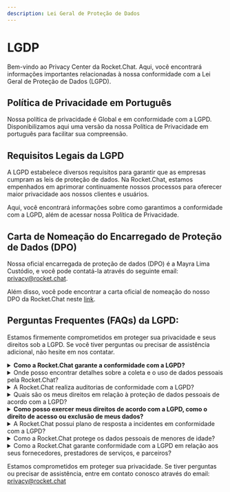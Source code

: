 ```yaml
---
description: Lei Geral de Proteção de Dados
---
```


# LGDP

Bem-vindo ao Privacy Center da Rocket.Chat. Aqui, você encontrará informações importantes relacionadas à nossa conformidade com a Lei Geral de Proteção de Dados (LGPD).&#x20;

## Política de Privacidade em Português

Nossa política de privacidade é Global e em conformidade com a LGPD. Disponibilizamos aqui uma versão da nossa Política de Privacidade em português para facilitar sua compreensão.

## Requisitos Legais da LGPD

A LGPD estabelece diversos requisitos para garantir que as empresas cumpram as leis de proteção de dados. Na Rocket.Chat, estamos empenhados em aprimorar continuamente nossos processos para oferecer maior privacidade aos nossos clientes e usuários.

Aqui, você encontrará informações sobre como garantimos a conformidade com a LGPD, além de acessar nossa Política de Privacidade.

## Carta de **Nomeação do Encarregado de Proteção de Dados (DPO)**

Nossa oficial encarregada de proteção de dados (DPO) é a Mayra Lima Custódio, e você pode contatá-la através do seguinte email: privacy@rocket.chat.

Além disso, você pode encontrar a carta oficial de nomeação do nosso DPO da Rocket.Chat neste [link](nomeacao-do-encarregado-pelo-tratamento-de-dados-pessoais.md).

## Perguntas Frequentes (FAQs) da LGPD:

Estamos firmemente comprometidos em proteger sua privacidade e seus direitos sob a LGPD. Se você tiver perguntas ou precisar de assistência adicional, não hesite em nos contatar.&#x20;

<details>

<summary><strong>Como a Rocket.Chat garante a conformidade com a LGPD?</strong></summary>

Estamos comprometidos em seguir os princípios da LGPD, coletando e tratando dados pessoais de forma transparente, segura e com finalidades específicas. Além disso, buscamos coletar o mínimo de dados possível para atender às finalidades coletadas.

</details>

<details>

<summary>Onde posso encontrar detalhes sobre a coleta e o uso de dados pessoais pela Rocket.Chat?</summary>

Nossa Política de Privacidade detalha como coletamos, usamos e protegemos seus dados pessoais. Recomendamos a leitura atenta deste documento.

</details>

<details>

<summary>A Rocket.Chat realiza auditorias de conformidade com a LGPD?</summary>

Sim, conduzimos auditorias internas para garantir que nossas práticas de proteção de dados estejam alinhadas com os requisitos da LGPD.

</details>

<details>

<summary>Quais são os meus direitos em relação à proteção de dados pessoais de acordo com a LGPD?</summary>

De acordo com a Lei Geral de Proteção de Dados (LGPD), você possui diversos direitos relacionados à proteção de seus dados pessoais. Esses direitos incluem:

1. **Direito de Acesso:** Você tem o direito de solicitar informações sobre quais de seus dados pessoais estão sendo processados e como eles estão sendo usados.
2. **Direito de Retificação:** Se seus dados pessoais estiverem imprecisos ou desatualizados, você pode solicitar a correção ou atualização desses dados.
3. **Direito à Exclusão (ou "Direito ao Esquecimento"):** Você pode solicitar a exclusão de seus dados pessoais em determinadas circunstâncias, como quando não forem mais necessários para as finalidades para as quais foram coletados.
4. **Direito à Portabilidade:** Em algumas situações, você tem o direito de receber seus dados pessoais em um formato estruturado, de uso comum e de leitura automática, para facilitar a transferência para outro serviço.
5. **Direito à Oposição:** Você pode se opor ao processamento de seus dados pessoais em algumas situações, como quando o processamento é baseado em interesses legítimos ou para fins de marketing direto.
6. **Direito à Informação:** As organizações devem fornecer informações claras e acessíveis sobre como seus dados pessoais estão sendo coletados, usados e protegidos.
7. **Direito à Não Discriminação:** Você não pode ser discriminado por exercer seus direitos de proteção de dados pessoais, como o direito de acessar suas informações.
8. **Direito ao Consentimento:** Você tem o direito de dar ou retirar seu consentimento para o processamento de seus dados pessoais a qualquer momento.

</details>

<details>

<summary><strong>Como posso exercer meus direitos de acordo com a LGPD, como o direito de acesso ou exclusão de meus dados?</strong></summary>

Você pode entrar em contato conosco para exercer seus direitos de acordo com a LGPD.&#x20;

Temos um formulário de tratamento de dados disponíveis neste [link](https://survey.zohopublic.com/zs/QZCziK). Aqui você pode exercer todos os seus direitos previstos na LGPD em relação aos seus dados.

Além disso, nossa Política de Privacidade também fornece informações detalhadas sobre como fazer isso.

</details>

<details>

<summary>A Rocket.Chat possui plano de resposta a incidentes em conformidade com a LGPD?</summary>

Sim. Possuímos um plano de resposta a incidentes de dados pessoais que atende os requisitos exigidos pela LGPD. Temos uma política interna para isso.

No entanto, para garantir a sua segurança, este documento é restrito.

</details>

<details>

<summary>Como a Rocket.Chat protege os dados pessoais de menores de idade?</summary>

Os serviços da Rocket.Chat não são destinados a menores de 18 anos no Brasil, a menos que possuam consentimento legal. Orientamos nossos clientes sobre as restrições legais de uso dos nossos serviços e enfatizamos a importância de gerenciar suas workspaces em conformidade com as leis e regulamentos de seus respectivos países. É importante observar que a gestão e a conformidade das workspaces dos clientes são de responsabilidade do próprio cliente.

As restrições de idade estão detalhadas em nossos Termos de Uso, Termos de Serviço e Política de Privacidade. Ao se registrar em nossos serviços, os usuários devem concordar com esses termos

Além disso, é possível que algum cliente armazene dados de menores de idade em sua workspace. Nestes casos, mesmo que a workspace esteja hospedada em nossa nuvem, não temos qualquer ingerência ou acesso a esses dados. Informamos aos nossos clientes, nos termos de serviço, que eles devem obter o consentimento legal para o processamento e a gestão de dados de menores de idade. Reforçamos que a conformidade, a gestão e o controle de sua workspace são inteiramente responsabilidade do cliente, independentemente de ela estar hospedada em nossa nuvem.

</details>

<details>

<summary>Como a Rocket.Chat garante conformidade com a LGPD em relação aos seus fornecedores, prestadores de serviços, e parceiros?</summary>

Na nossa Política de Privacidade, temos uma seção específica destinada aos Subprocessadores. Subprocessadores são aqueles que, por alguma razão específica recebem informações e dados tratados pela Rocket.Chat.

Na nossa lista de Subprocessadores voce encontra as informaçoes sobre nossos Subprocessadores separados por categorias, bem como o detalhamento das informações compartilhadas e a localização destes Subprocessadores.

Além disso, sempre que contratamos Subprocessadores, passamos por um processo conhecido como Due Diligence, em que verificamos requisitos essenciais de segurança e privacidade, tais como, verificação de certificados de segurança como ISO 27001 e SOC II, questionário de segurança e privacidade, assinatura de acordos de processamento de dados, dentre outros.

</details>

Estamos comprometidos em proteger sua privacidade. Se tiver perguntas ou precisar de assistência, entre em contato conosco através do email: privacy@rocket.chat
